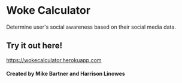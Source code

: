 # Woke Calculator

Determine user's social awareness based on their social media data.

## Try it out here!
https://wokecalculator.herokuapp.com

#### Created by Mike Bartner and Harrison Linowes
